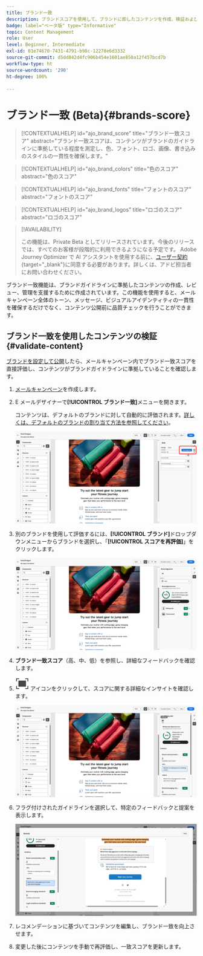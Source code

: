 ```yaml
---
title: ブランド一致
description: ブランドスコアを使用して、ブランドに即したコンテンツを作成、検証および管理する方法について説明します。
badge: label="ベータ版" type="Informative"
topic: Content Management
role: User
level: Beginner, Intermediate
exl-id: 01e74670-7431-4791-b98c-12278e6d3332
source-git-commit: d5dd842d4fc906b454e1601ae850a12f457bcd7b
workflow-type: ht
source-wordcount: '290'
ht-degree: 100%

---
```


# ブランド一致 (Beta){#brands-score}

>[!CONTEXTUALHELP]
>id="ajo_brand_score"
>title="ブランド一致スコア"
>abstract="ブランド一致スコアは、コンテンツがブランドのガイドラインに準拠している程度を測定し、色、フォント、ロゴ、画像、書き込みのスタイルの一貫性を確保します。"

>[!CONTEXTUALHELP]
>id="ajo_brand_colors"
>title="色のスコア"
>abstract="色のスコア"

>[!CONTEXTUALHELP]
>id="ajo_brand_fonts"
>title="フォントのスコア"
>abstract="フォントのスコア"

>[!CONTEXTUALHELP]
>id="ajo_brand_logos"
>title="ロゴのスコア"
>abstract="ロゴのスコア"

>[!AVAILABILITY]
>
>この機能は、Private Beta としてリリースされています。今後のリリースでは、すべてのお客様が段階的に利用できるようになる予定です。
>Adobe Journey Optimizer で AI アシスタントを使用する前に、[ユーザー契約](https://www.adobe.com/jp/legal/licenses-terms/adobe-dx-gen-ai-user-guidelines.html){target="_blank"}に同意する必要があります。詳しくは、アドビ担当者にお問い合わせください。

ブランド一致機能は、ブランドガイドラインに準拠したコンテンツの作成、レビュー、管理を支援するために作成されています。この機能を使用すると、メールキャンペーン全体のトーン、メッセージ、ビジュアルアイデンティティの一貫性を確保するだけでなく、コンテンツ公開前に品質チェックを行うことができます。

## ブランド一致を使用したコンテンツの検証 {#validate-content}

[ブランドを設定して公開](brands.md)したら、メールキャンペーン内でブランド一致スコアを直接評価し、コンテンツがブランドガイドラインに準拠していることを確認します。

1. [メールキャンペーン](../campaigns/create-campaign.md)を作成します。

1. E メールデザイナーで&#x200B;**[!UICONTROL ブランド一致]**&#x200B;メニューを開きます。

   コンテンツは、デフォルトのブランドに対して自動的に評価されます。[詳しくは、デフォルトのブランドの割り当て方法を参照してください](brands.md)。

   ![](assets/brand-score-1.png)

1. 別のブランドを使用して評価するには、**[!UICONTROL ブランド]**&#x200B;ドロップダウンメニューからブランドを選択し、「**[!UICONTROL スコアを再評価]**」をクリックします。

   ![](assets/brand-score-2.png)

1. **ブランド一致スコア**（高、中、低）を参照し、詳細なフィードバックを確認します。

1. ![Dive image alt text](assets/do-not-localize/Smock_FullScreen_18_N.svg "全画面") アイコンをクリックして、スコアに関する詳細なインサイトを確認します。

   ![](assets/brand-score-3.png)

1. フラグ付けされたガイドラインを選択して、特定のフィードバックと提案を表示します。

   ![](assets/brand-score-4.png)

1. レコメンデーションに基づいてコンテンツを編集し、ブランド一致を向上させます。

1. 変更した後にコンテンツを手動で再評価し、一致スコアを更新します。

